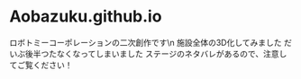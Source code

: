 # Aobazuku.github.io
ロボトミーコーポレーションの二次創作です\n
施設全体の3D化してみました
だいぶ後半つたなくなってしまいました
ステージのネタバレがあるので、注意してご覧ください！
